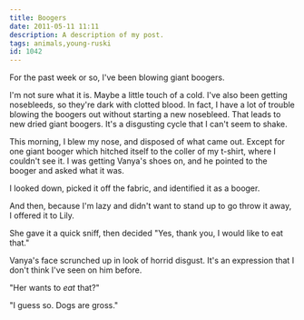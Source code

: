```yaml
---
title: Boogers
date: 2011-05-11 11:11
description: A description of my post.
tags: animals,young-ruski
id: 1042
---
```

For the past week or so, I've been blowing giant boogers.

I'm not sure what it is.  Maybe a little touch of a cold.  I've also been getting nosebleeds, so they're dark with clotted blood.  In fact, I have a lot of trouble blowing the boogers out without starting a new nosebleed.  That leads to new dried giant boogers.  It's a disgusting cycle that I can't seem to shake.

This morning, I blew my nose, and disposed of what came out.  Except for one giant booger which hitched itself to the coller of my t-shirt, where I couldn't see it.  I was getting Vanya's shoes on, and he pointed to the booger and asked what it was.

I looked down, picked it off the fabric, and identified it as a booger.

And then, because I'm lazy and didn't want to stand up to go throw it away, I offered it to Lily.

She gave it a quick sniff, then decided "Yes, thank you, I would like to eat that."

Vanya's face scrunched up in look of horrid disgust.  It's an expression that I don't think I've seen on him before.

"Her wants to <i>eat</i> that?"

"I guess so.  Dogs are gross."